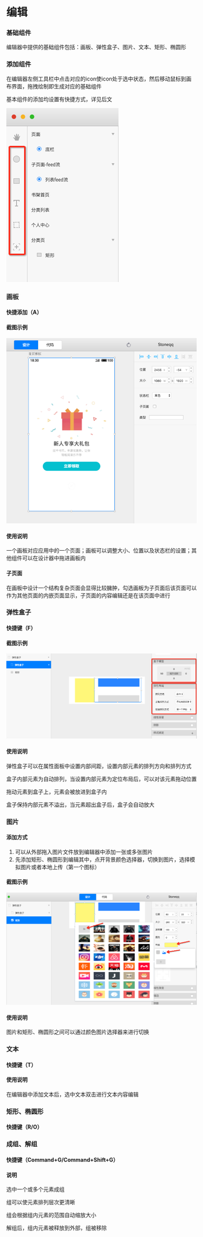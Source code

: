 # 编辑

### 基础组件

编辑器中提供的基础组件包括：画板、弹性盒子、图片、文本、矩形、椭圆形

### 添加组件

在编辑器左侧工具栏中点击对应的icon使icon处于选中状态，然后移动鼠标到画布界面，拖拽绘制即生成对应的基础组件

基本组件的添加均设置有快捷方式，详见后文

![&#x7F16;&#x8F91;&#x5668;&#x5DE5;&#x5177;&#x680F;&#x57FA;&#x7840;&#x7EC4;&#x4EF6;](../.gitbook/assets/toolbar.png)

### 画板

#### 快捷添加（A）

#### 截图示例

![](../.gitbook/assets/ye-mian-jie-tu%20%281%29.png)

#### 使用说明

一个画板对应应用中的一个页面；画板可以调整大小、位置以及状态栏的设置；其他组件可以在设计器中拖进画板内

#### 子页面

在画板中设计一个结构复杂页面会显得比较臃肿，勾选画板为子页面后该页面可以作为其他页面的内嵌页面显示，子页面的内容编辑还是在该页面中进行

### 弹性盒子

#### 快捷键（F）

#### 截图示例

![&#x5F39;&#x6027;&#x76D2;&#x5B50;&#x5C5E;&#x6027;&#x8BBE;&#x7F6E;](../.gitbook/assets/dan-xing-he-zi.png)

#### 使用说明

弹性盒子可以在属性面板中设置内部间距，设置内部元素的排列方向和排列方式

盒子内部元素为自动排列，当设置内部元素为定位布局后，可以对该元素拖动位置

拖动元素到盒子上，元素会被放进到盒子内

盒子保持内部元素不溢出，当元素超出盒子后，盒子会自动放大

### 图片

#### 添加方式

1. 可以从外部拖入图片文件放到编辑器中添加一张或多张图片
2. 先添加矩形、椭圆形到编辑其中，点开背景颜色选择器，切换到图片，选择模拟图片或者本地上传（第一个图标）

#### 截图示例

![&#x56FE;&#x7247;&#x9009;&#x62E9;&#x5668;](../.gitbook/assets/tu-pian.png)

#### 使用说明

图片和矩形、椭圆形之间可以通过颜色图片选择器来进行切换

### 文本

#### 快捷键（T）

#### 使用说明

在编辑器中添加文本后，选中文本双击进行文本内容编辑

### 矩形、椭圆形

#### 快捷键（R/O）

### 成组、解组

#### 快捷键（Command+G/Command+Shift+G）

#### 说明

选中一个或多个元素成组

组可以使元素排列层次更清晰

组会根据组内元素的范围自动缩放大小

解组后，组内元素被释放到外部，组被移除

